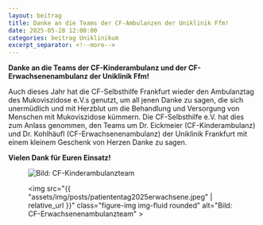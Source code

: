 ```yaml
---
layout: beitrag
title: Danke an die Teams der CF-Ambulanzen der Uniklinik Ffm!
date: 2025-05-28 12:00:00
categories: beitrag Uniklinikum
excerpt_separator: <!--more-->
---
```


**Danke an die Teams der CF-Kinderambulanz und der CF-Erwachsenenambulanz der Uniklinik Ffm!**

Auch dieses Jahr hat die CF-Selbsthilfe Frankfurt wieder den Ambulanztag des Mukoviszidose e.V.s genutzt, um all jenen Danke zu sagen, die sich unermüdlich und mit Herzblut um die Behandlung und Versorgung von Menschen mit Mukoviszidose kümmern. <!--more--> Die CF-Selbsthilfe e.V. hat dies zum Anlass genommen, den Teams um Dr. Eickmeier (CF-Kinderambulanz) und Dr. Kohlhäufl (CF-Erwachsenenambulanz) der Uniklinik Frankfurt mit einem kleinem Geschenk von Herzen Danke zu sagen. 

**Vielen Dank für Euren Einsatz!**


<div class="container text-center">
<div class="row">
<div class="col-md">
<figure class="figure d-block text-center mx-auto">
<img src="{{ "assets/img/posts/patiententag2025kinder.jpeg" | relative_url }}"
     class="figure-img img-fluid rounded"
     alt="Bild: CF-Kinderambulanzteam"
     >
</figure>
</div>

<div class="col-md">
<figure class="figure d-block text-center mx-auto">

<img src="{{ "assets/img/posts/patiententag2025erwachsene.jpeg" | relative_url }}"
     class="figure-img img-fluid rounded"
     alt="Bild: CF-Erwachsenenambulanzteam"
     >
</figure>
</div>
</div>
</div>

